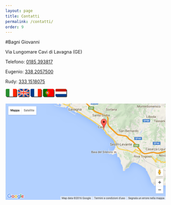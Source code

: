 ```yaml
---
layout: page
title: Contatti
permalink: /contatti/
order: 9
---
```

#Bagni Giovanni

Via Lungomare Cavi di Lavagna (GE)
      
Telefono: [0185 393817](tel:00390185393817)

Eugenio: [338 2057500](tel:00393382057500)

Rudy: [333 1518075](tel:00393331518075)      


![](/images/flags.png)
 

![](/images/map.png)
